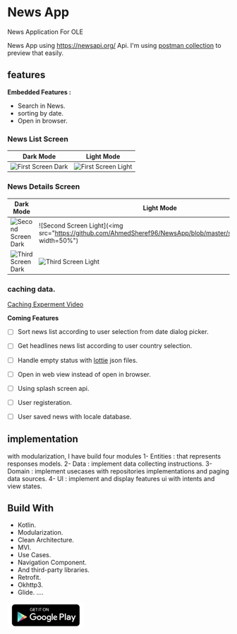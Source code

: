 # News App
News Application For OLE

News App using https://newsapi.org/ Api.
I'm using  [postman collection](https://elements.getpostman.com/redirect?entityId=19417510-d67c72fb-5224-47bc-9aea-ca775aee486a&entityType=collection) to preview that easily.

## features
**Embedded Features :**
 - Search in News.
 - sorting by date.
 - Open in browser.


### News List Screen

| Dark Mode                                                    | Light Mode                                                   |
| ------------------------------------------------------------ | ------------------------------------------------------------ |
| ![First Screen Dark](<img src="https://github.com/AhmedSheref96/NewsApp/blob/master/screen1_dark.jpg" width=50%">) | ![First Screen Light](<img src="https://github.com/AhmedSheref96/NewsApp/blob/master/screen1_light.jpg" width=50%">) |


### News Details Screen

| Dark Mode                                                    | Light Mode                                                   |
| ------------------------------------------------------------ | ------------------------------------------------------------ |
| ![Second Screen Dark](<img src="https://github.com/AhmedSheref96/NewsApp/blob/master/screen2_dark.jpg" width=50%">) | ![Second Screen Light](<img src="https://github.com/AhmedSheref96/NewsApp/blob/master/screen2_light.jpg" width=50%") |
| ![Third Screen Dark](<img src="https://github.com/AhmedSheref96/NewsApp/blob/master/screen3_dark.jpg" width=50%">) | ![Third Screen Light](<img src="https://github.com/AhmedSheref96/NewsApp/blob/master/screen3_light.jpg" width=50%">) |


### caching data. 
[Caching Experment Video](https://github.com/AhmedSheref96/NewsApp/blob/master/screen_recording2.mp4)

**Coming Features**

- [ ] Sort news list according to user selection from date dialog picker.
- [ ] Get headlines news list according to user country selection.
- [ ] Handle empty status with [lottie](https://lottiefiles.com/) json files.
- [ ] Open in web view instead of open in browser.
- [ ] Using splash screen api.
- [ ] User registeration.
- [ ] User saved news with locale database.



## implementation
with modularization, I have build four  modules
1- Entities : that represents responses models.
2- Data : implement data collecting instructions.
3- Domain : implement usecases with repositories implementations and paging data sources.
4- UI : implement and display features ui with intents and view states.


## Build With
- Kotlin.
- Modularization.
- Clean Architecture.
- MVI.
- Use Cases.
- Navigation Component.
- And third-party libraries.
- Retrofit.
- Okhttp3.
- Glide.
  ....



<a href="https://play.google.com/store/apps/details?id=com.el3sas.newsapp" target="blank"><img align="center" src="https://github.com/AhmedSheref96/NewsApp/blob/master/store_img.png" alt="Get It On Store" height="60"/></a>


